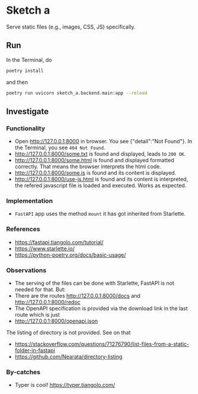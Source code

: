 # Sketch a

Serve static files (e.g., images, CSS, JS) specifically.

## Run

In the Terminal, do

``` bash
poetry install
```

and then

```bash
poetry run uvicorn sketch_a.backend.main:app --reload
```

## Investigate

### Functionality

- Open http://127.0.0.1:8000 in browser. You see {"detail":"Not Found"}. In the Terminal, you see `404 Not Found`.
- http://127.0.0.1:8000/some.txt is found and displayed, leads to `200 OK`.
- http://127.0.0.1:8000/some.html is found and displayed formatted correctly. That means the browser interprets the html code.
- http://127.0.0.1:8000/some.js is found and its content is displayed.
- http://127.0.0.1:8000/use-js.html is found and its content is interpreted, the refered javascript file is loaded and executed. Works as expected.

### Implementation

- `FastAPI` app uses the method `mount` it has got inherited from Starlette.

### References

- https://fastapi.tiangolo.com/tutorial/
- https://www.starlette.io/
- https://python-poetry.org/docs/basic-usage/

### Observations

- The serving of the files can be done with Starlette, FastAPI is not needed for that. But:
- There are the routes http://127.0.0.1:8000/docs and http://127.0.0.1:8000/redoc
- The OpenAPI specification is provided via the download link in the last route which is just
- http://127.0.0.1:8000/openapi.json



The listing of directory is not provided. See on that
- https://stackoverflow.com/questions/71276790/list-files-from-a-static-folder-in-fastapi
- https://github.com/Nearata/directory-listing

### By-catches

- Typer is cool! https://typer.tiangolo.com/

